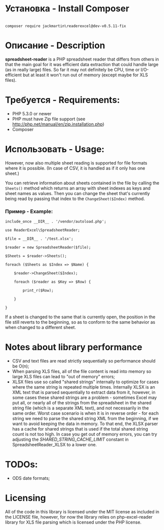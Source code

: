 # Установка - Install Composer

```

composer require jackmartin\readerexcel@dev-v0.5.11-fix

```

# Описание - Description

**spreadsheet-reader** is a PHP spreadsheet reader that differs from others in that the main goal for it was efficient
data extraction that could handle large (as in really large) files. So far it may not definitely be CPU, time
or I/O-efficient but at least it won't run out of memory (except maybe for XLS files).

# Требуется - Requirements:
*  PHP 5.3.0 or newer
*  PHP must have Zip file support (see http://php.net/manual/en/zip.installation.php)
*  Composer

# Использовать - Usage:


However, now also multiple sheet reading is supported for file formats where it is possible. (In case of CSV, it is handled as if
it only has one sheet.)

You can retrieve information about sheets contained in the file by calling the `Sheets()` method which returns an array with
sheet indexes as keys and sheet names as values. Then you can change the sheet that's currently being read by passing that index
to the `ChangeSheet($Index)` method.

### Пример - Example: ###

```
include_once __DIR__ . '/vendor/autoload.php';

use ReaderExcel\SpreadsheetReader;

$file = __DIR__ . '/test.xlsx';

$reader = new SpreadsheetReader($file);

$Sheets = $reader->Sheets();

foreach ($Sheets as $Index => $Name) {

    $reader->ChangeSheet($Index);

    foreach ($reader as $Key => $Row) {

        print_r($Row);

    }

}

```

If a sheet is changed to the same that is currently open, the position in the file still reverts to the beginning, so as to conform
to the same behavior as when changed to a different sheet.

# Notes about library performance
*  CSV and text files are read strictly sequentially so performance should be O(n);
*  When parsing XLS files, all of the file content is read into memory so large XLS files can lead to "out of memory" errors;
*  XLSX files use so called "shared strings" internally to optimize for cases where the same string is repeated multiple times.
	Internally XLSX is an XML text that is parsed sequentially to extract data from it, however, in some cases these shared strings are a problem -
	sometimes Excel may put all, or nearly all of the strings from the spreadsheet in the shared string file (which is a separate XML text), and not necessarily in the same
	order. Worst case scenario is when it is in reverse order - for each string we need to parse the shared string XML from the beginning, if we want to avoid keeping the data in memory.
	To that end, the XLSX parser has a cache for shared strings that is used if the total shared string count is not too high. In case you get out of memory errors, you can
	try adjusting the *SHARED_STRING_CACHE_LIMIT* constant in SpreadsheetReader_XLSX to a lower one.

# TODOs:
*  ODS date formats;

# Licensing
All of the code in this library is licensed under the MIT license as included in the LICENSE file, however, for now the library
relies on php-excel-reader library for XLS file parsing which is licensed under the PHP license.